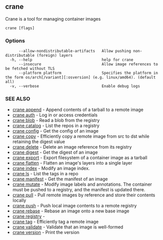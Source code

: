 ## crane

Crane is a tool for managing container images

```
crane [flags]
```

### Options

```
      --allow-nondistributable-artifacts   Allow pushing non-distributable (foreign) layers
  -h, --help                               help for crane
      --insecure                           Allow image references to be fetched without TLS
      --platform platform                  Specifies the platform in the form os/arch[/variant][:osversion] (e.g. linux/amd64). (default all)
  -v, --verbose                            Enable debug logs
```

### SEE ALSO

* [crane append](crane_append.md)     - Append contents of a tarball to a remote image
* [crane auth](crane_auth.md)     - Log in or access credentials
* [crane blob](crane_blob.md)     - Read a blob from the registry
* [crane catalog](crane_catalog.md)     - List the repos in a registry
* [crane config](crane_config.md)     - Get the config of an image
* [crane copy](crane_copy.md)     - Efficiently copy a remote image from src to dst while retaining the digest value
* [crane delete](crane_delete.md)     - Delete an image reference from its registry
* [crane digest](crane_digest.md)     - Get the digest of an image
* [crane export](crane_export.md)     - Export filesystem of a container image as a tarball
* [crane flatten](crane_flatten.md)     - Flatten an image's layers into a single layer
* [crane index](crane_index.md)     - Modify an image index.
* [crane ls](crane_ls.md)     - List the tags in a repo
* [crane manifest](crane_manifest.md)     - Get the manifest of an image
* [crane mutate](crane_mutate.md)     - Modify image labels and annotations. The container must be pushed to a registry, and the manifest is updated there.
* [crane pull](crane_pull.md)     - Pull remote images by reference and store their contents locally
* [crane push](crane_push.md)     - Push local image contents to a remote registry
* [crane rebase](crane_rebase.md)     - Rebase an image onto a new base image
* [crane registry](crane_registry.md)     -
* [crane tag](crane_tag.md)     - Efficiently tag a remote image
* [crane validate](crane_validate.md)     - Validate that an image is well-formed
* [crane version](crane_version.md)     - Print the version

